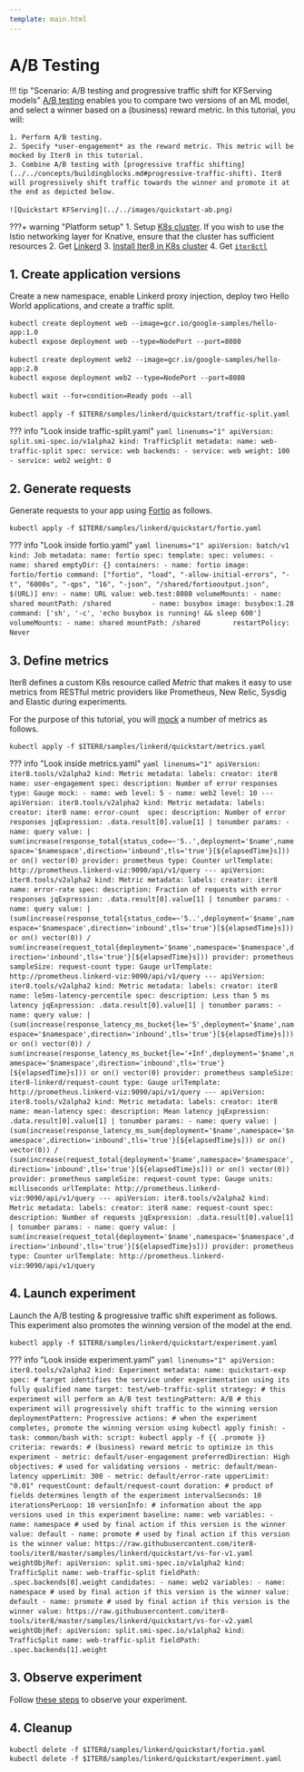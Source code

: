 ```yaml
---
template: main.html
---
```


# A/B Testing

!!! tip "Scenario: A/B testing and progressive traffic shift for KFServing models"
    [A/B testing](../../concepts/buildingblocks.md#ab-testing) enables you to compare two versions of an ML model, and select a winner based on a (business) reward metric. In this tutorial, you will:

    1. Perform A/B testing.
    2. Specify *user-engagement* as the reward metric. This metric will be mocked by Iter8 in this tutorial.
    3. Combine A/B testing with [progressive traffic shifting](../../concepts/buildingblocks.md#progressive-traffic-shift). Iter8 will progressively shift traffic towards the winner and promote it at the end as depicted below.

    ![Quickstart KFServing](../../images/quickstart-ab.png)

???+ warning "Platform setup"
    1. Setup [K8s cluster](../../getting-started/setup-for-tutorials.md#local-kubernetes-cluster). If you wish to use the Istio networking layer for Knative, ensure that the cluster has sufficient resources
    2. Get [Linkerd](setup-for-tutorials.md)
    3. [Install Iter8 in K8s cluster](../../getting-started/install.md)
    4. Get [`iter8ctl`](../../getting-started/install.md#install-iter8ctl)

## 1. Create application versions
Create a new namespace, enable Linkerd proxy injection, deploy two Hello World applications, and create a traffic split. 

```shell
kubectl create deployment web --image=gcr.io/google-samples/hello-app:1.0
kubectl expose deployment web --type=NodePort --port=8080

kubectl create deployment web2 --image=gcr.io/google-samples/hello-app:2.0
kubectl expose deployment web2 --type=NodePort --port=8080

kubectl wait --for=condition=Ready pods --all

kubectl apply -f $ITER8/samples/linkerd/quickstart/traffic-split.yaml
```

??? info "Look inside traffic-split.yaml"
    ```yaml linenums="1"
    apiVersion: split.smi-spec.io/v1alpha2
    kind: TrafficSplit
    metadata:
      name: web-traffic-split
    spec:
      service: web
      backends:
      - service: web
        weight: 100
      - service: web2
        weight: 0
    ```

## 2. Generate requests
Generate requests to your app using [Fortio](https://github.com/fortio/fortio) as follows.

```shell
kubectl apply -f $ITER8/samples/linkerd/quickstart/fortio.yaml
```

??? info "Look inside fortio.yaml"
    ```yaml linenums="1"
    apiVersion: batch/v1
    kind: Job
    metadata:
      name: fortio
    spec:
      template:
        spec:
          volumes:
          - name: shared
            emptyDir: {}
          containers:
          - name: fortio
            image: fortio/fortio
            command: ["fortio", "load", "-allow-initial-errors", "-t", "6000s", "-qps", "16", "-json", "/shared/fortiooutput.json", $(URL)]
            env:
            - name: URL
              value: web.test:8080
            volumeMounts:
            - name: shared
              mountPath: /shared         
          - name: busybox
            image: busybox:1.28
            command: ['sh', '-c', 'echo busybox is running! && sleep 600']
            volumeMounts:
            - name: shared
              mountPath: /shared       
          restartPolicy: Never
    ```

## 3. Define metrics
Iter8 defines a custom K8s resource called *Metric* that makes it easy to use metrics from RESTful metric providers like Prometheus, New Relic, Sysdig and Elastic during experiments. 

For the purpose of this tutorial, you will [mock](../../metrics/mock.md) a number of metrics as follows.

```shell
kubectl apply -f $ITER8/samples/linkerd/quickstart/metrics.yaml
```

??? info "Look inside metrics.yaml"
    ```yaml linenums="1"
    apiVersion: iter8.tools/v2alpha2
    kind: Metric
    metadata:
      labels:
        creator: iter8
      name: user-engagement
    spec:
      description: Number of error responses
      type: Gauge
      mock:
      - name: web
        level: 5
      - name: web2
        level: 10
    ---
    apiVersion: iter8.tools/v2alpha2
    kind: Metric
    metadata:
      labels:
        creator: iter8
      name: error-count 
    spec:
      description: Number of error responses
      jqExpression: .data.result[0].value[1] | tonumber
      params:
      - name: query
        value: |
          sum(increase(response_total{status_code=~'5..',deployment='$name',namespace='$namespace',direction='inbound',tls='true'}[${elapsedTime}s])) or on() vector(0)
      provider: prometheus
      type: Counter
      urlTemplate: http://prometheus.linkerd-viz:9090/api/v1/query
    ---
    apiVersion: iter8.tools/v2alpha2
    kind: Metric
    metadata:
      labels:
        creator: iter8
      name: error-rate
    spec:
      description: Fraction of requests with error responses
      jqExpression: .data.result[0].value[1] | tonumber
      params:
      - name: query
        value: |
          (sum(increase(response_total{status_code=~'5..',deployment='$name',namespace='$namespace',direction='inbound',tls='true'}[${elapsedTime}s])) or on() vector(0)) / sum(increase(request_total{deployment='$name',namespace='$namespace',direction='inbound',tls='true'}[${elapsedTime}s]))
      provider: prometheus
      sampleSize: request-count
      type: Gauge
      urlTemplate: http://prometheus.linkerd-viz:9090/api/v1/query
    ---
    apiVersion: iter8.tools/v2alpha2
    kind: Metric
    metadata:
      labels:
        creator: iter8
      name: le5ms-latency-percentile
    spec:
      description: Less than 5 ms latency
      jqExpression: .data.result[0].value[1] | tonumber
      params:
      - name: query
        value: |
          (sum(increase(response_latency_ms_bucket{le='5',deployment='$name',namespace='$namespace',direction='inbound',tls='true'}[${elapsedTime}s])) or on() vector(0)) / sum(increase(response_latency_ms_bucket{le='+Inf',deployment='$name',namespace='$namespace',direction='inbound',tls='true'}[${elapsedTime}s])) or on() vector(0)
      provider: prometheus
      sampleSize: iter8-linkerd/request-count
      type: Gauge
      urlTemplate: http://prometheus.linkerd-viz:9090/api/v1/query
    ---
    apiVersion: iter8.tools/v2alpha2
    kind: Metric
    metadata:
      labels:
        creator: iter8
      name: mean-latency
    spec:
      description: Mean latency
      jqExpression: .data.result[0].value[1] | tonumber
      params:
      - name: query
        value: |
          (sum(increase(response_latency_ms_sum{deployment='$name',namespace='$namespace',direction='inbound',tls='true'}[${elapsedTime}s])) or on() vector(0)) / (sum(increase(request_total{deployment='$name',namespace='$namespace',direction='inbound',tls='true'}[${elapsedTime}s])) or on() vector(0))
      provider: prometheus
      sampleSize: request-count
      type: Gauge
      units: milliseconds
      urlTemplate: http://prometheus.linkerd-viz:9090/api/v1/query
    ---
    apiVersion: iter8.tools/v2alpha2
    kind: Metric
    metadata:
      labels:
        creator: iter8
      name: request-count
    spec:
      description: Number of requests
      jqExpression: .data.result[0].value[1] | tonumber
      params:
      - name: query
        value: |
          sum(increase(request_total{deployment='$name',namespace='$namespace',direction='inbound',tls='true'}[${elapsedTime}s]))
      provider: prometheus
      type: Counter
      urlTemplate: http://prometheus.linkerd-viz:9090/api/v1/query
    ```

## 4. Launch experiment
Launch the A/B testing & progressive traffic shift experiment as follows. This experiment also promotes the winning version of the model at the end.

```shell
kubectl apply -f $ITER8/samples/linkerd/quickstart/experiment.yaml
```

??? info "Look inside experiment.yaml"
    ```yaml linenums="1"
    apiVersion: iter8.tools/v2alpha2
    kind: Experiment
    metadata:
      name: quickstart-exp
    spec:
      # target identifies the service under experimentation using its fully qualified name
      target: test/web-traffic-split
      strategy:
        # this experiment will perform an A/B test
        testingPattern: A/B
        # this experiment will progressively shift traffic to the winning version
        deploymentPattern: Progressive
        actions:
          # when the experiment completes, promote the winning version using kubectl apply
          finish:
          - task: common/bash
            with:
              script: kubectl apply -f {{ .promote }}
      criteria:
        rewards:
        # (business) reward metric to optimize in this experiment
        - metric: default/user-engagement
          preferredDirection: High
        objectives: # used for validating versions
        - metric: default/mean-latency
          upperLimit: 300
        - metric: default/error-rate
          upperLimit: "0.01"
        requestCount: default/request-count
      duration: # product of fields determines length of the experiment
        intervalSeconds: 10
        iterationsPerLoop: 10
      versionInfo:
        # information about the app versions used in this experiment
        baseline:
          name: web
          variables:
          - name: namespace # used by final action if this version is the winner
            value: default
          - name: promote # used by final action if this version is the winner
            value: https://raw.githubusercontent.com/iter8-tools/iter8/master/samples/linkerd/quickstart/vs-for-v1.yaml
          weightObjRef:
            apiVersion: split.smi-spec.io/v1alpha2
            kind: TrafficSplit
            name: web-traffic-split
            fieldPath: .spec.backends[0].weight
        candidates:
        - name: web2
          variables:
          - name: namespace # used by final action if this version is the winner
            value: default
          - name: promote # used by final action if this version is the winner
            value: https://raw.githubusercontent.com/iter8-tools/iter8/master/samples/linkerd/quickstart/vs-for-v2.yaml
          weightObjRef:
            apiVersion: split.smi-spec.io/v1alpha2
            kind: TrafficSplit
            name: web-traffic-split
            fieldPath: .spec.backends[1].weight
    ```

## 3. Observe experiment
Follow [these steps](../../getting-started/first-experiment.md#3-observe-experiment) to observe your experiment.

## 4. Cleanup
```shell
kubectl delete -f $ITER8/samples/linkerd/quickstart/fortio.yaml
kubectl delete -f $ITER8/samples/linkerd/quickstart/experiment.yaml
```
